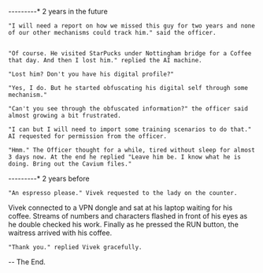 ---------* 2 years in the future
    
    "I will need a report on how we missed this guy for two years and none of our other mechanisms could track him." said the officer.


    "Of course. He visited StarPucks under Nottingham bridge for a Coffee that day. And then I lost him." replied the AI machine.

    "Lost him? Don't you have his digital profile?"

    "Yes, I do. But he started obfuscating his digital self through some mechanism."

    "Can't you see through the obfuscated information?" the officer said almost growing a bit frustrated.

    "I can but I will need to import some training scenarios to do that." AI requested for permission from the officer.

    "Hmm." The Officer thought for a while, tired without sleep for almost 3 days now. At the end he replied "Leave him be. I know what he is doing. Bring out the Cavium files."  

---------* 2 years before

    "An espresso please." Vivek requested to the lady on the counter.

Vivek connected to a VPN dongle and sat at his laptop waiting for his coffee. Streams of numbers and characters flashed in front of his eyes as he double checked his work. Finally as he pressed the RUN button, the waitress arrived with his coffee.

    "Thank you." replied Vivek gracefully.

-- The End.

    